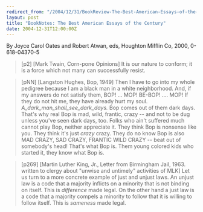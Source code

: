 ```yaml
---
redirect_from: "/2004/12/31/BookReview-The-Best-American-Essays-of-the-Century.html"
layout: post
title: "BookNotes: The Best American Essays of the Century"
date: 2004-12-31T12:00:00Z
---
```

By Joyce Carol Oates and Robert Atwan, eds, Houghton Mifflin Co, 2000, 0-618-04370-5

> 
> [p2] [Mark Twain, Corn-pone Opinions] It is our nature to conform;
> it is a force which not many can successfully resist.



> [pNN] [Langston Hughes, Bop, 1949]
> Then I have to go into my whole pedigree
> because I am a black man in a white neighborhood.  And, if my answers
> do not satisfy them, BOP! ... MOP! BE-BOP! .... MOP! If they do not
> hit me, they have already hurt my soul.
> _A_dark_man_shall_see_dark_days._
> Bop comes out of them dark days.  That's why real Bop is
> mad, wild, frantic, crazy -- and not to be dug unless you've seen dark
> days, too.  Folks who ain't suffered much cannot play Bop, neither
> appreciate it.  They think Bop is nonsense like you.  They think it's
> just _crazy_ crazy.  They do no know Bop is also MAD CRAZY, SAD
> CRAZY, FRANTIC WILD CRAZY -- beat out of somebody's head!  That's what
> Bop is.  Them young colored kids who started it, they know what Bop
> is.



> [p269] [Martin Luther King, Jr., Letter from Birmingham Jail, 1963. written
> to clergy about "unwise and untimely" activities of MLK] Let us
> turn to a more concrete example of just and unjust laws.  An unjust
> law is a code that a majority inflicts on a minority that is not
> binding on itself.  This is _difference_ made legal.  On the
> other hand a just law is a code that a majority compels a minority to
> follow that it is willing to follow itself.  This is _sameness_
> made legal.
> 



